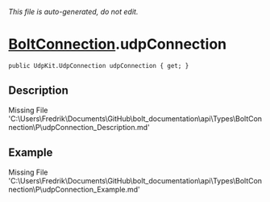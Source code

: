 *This file is auto-generated, do not edit.*

# [BoltConnection](Types/BoltConnection.md).udpConnection
`public UdpKit.UdpConnection udpConnection { get; }`
## Description
Missing File 'C:\Users\Fredrik\Documents\GitHub\bolt_documentation\api\Types\BoltConnection\P\udpConnection_Description.md'
## Example
Missing File 'C:\Users\Fredrik\Documents\GitHub\bolt_documentation\api\Types\BoltConnection\P\udpConnection_Example.md'
